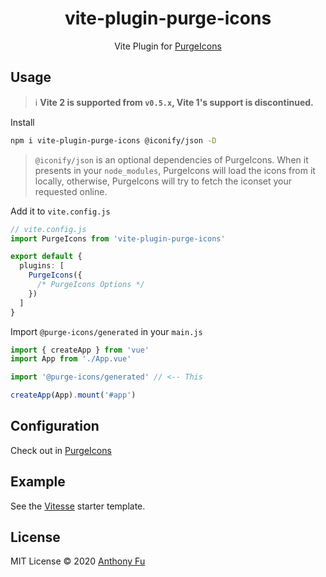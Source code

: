 <h1 align='center'>vite-plugin-purge-icons</h1>

<p align='center'>Vite Plugin for <a href="https://github.com/antfu/purge-icons" target="_blank">PurgeIcons</a></p>


## Usage

> ℹ️ **Vite 2 is supported from `v0.5.x`, Vite 1's support is discontinued.**

Install

```bash
npm i vite-plugin-purge-icons @iconify/json -D
```

> `@iconify/json` is an optional dependencies of PurgeIcons. When it presents in your `node_modules`, PurgeIcons will load the icons from it locally, otherwise, PurgeIcons will try to fetch the iconset your requested online.

Add it to `vite.config.js`

```ts
// vite.config.js
import PurgeIcons from 'vite-plugin-purge-icons'

export default {
  plugins: [
    PurgeIcons({
      /* PurgeIcons Options */
    })
  ]
}
```

Import `@purge-icons/generated` in your `main.js`

```ts
import { createApp } from 'vue'
import App from './App.vue'

import '@purge-icons/generated' // <-- This

createApp(App).mount('#app')
```

## Configuration

Check out in [PurgeIcons](https://github.com/antfu/purge-icons#programmatic-api)

## Example

See the [Vitesse](https://github.com/antfu/vitesse) starter template.

## License

MIT License © 2020 [Anthony Fu](https://github.com/antfu)
